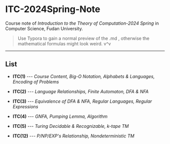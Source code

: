 # ITC-2024Spring-Note
Course note of *Introduction to the Theory of Computation-2024 Spring* in Computer Science, Fudan University.
> Use Typora to gain a normal preview of the .md , otherwise the mathematical formulas might look weird. v^v
***
## List
- **ITC(1)**  ---  *Course Content, Big-O Notation, Alphabets & Languages, Encoding of Problems*

- **ITC(2)**  ---  *Language Relationships, Finite Automaton, DFA & NFA*

- **ITC(3)**  ---  *Equivalence of DFA & NFA, Regular Languages, Regular Expressions*

- **ITC(4)**  ---  *GNFA, Pumping Lemma, Algorithm*

- **ITC(5)**  ---  *Turing Decidable & Recognizable, k-tape TM*

- **ITC(12)** ---  *P/NP/EXP's Relationship, Nondeterministic TM*
